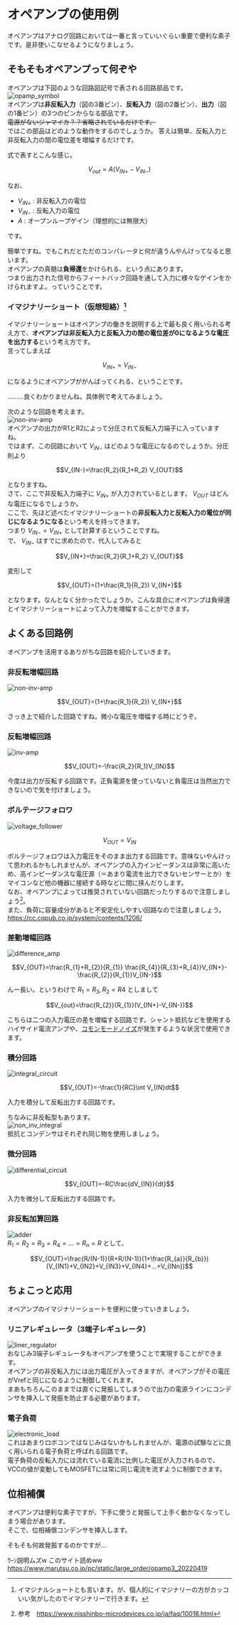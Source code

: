 # オペアンプの使用例  

オペアンプはアナログ回路においては一番と言っていいぐらい重要で便利な素子です。是非使いこなせるようになりましょう。  

## そもそもオペアンプって何ぞや  
オペアンプは下図のような回路図記号で表される回路部品です。  
![opamp_symbol](images/op-amp_symbol.png)  
オペアンプは**非反転入力**（図の3番ピン）、**反転入力**（図の2番ピン）、**出力**（図の1番ピン）の3つのピンからなる部品です。  
~~電源がないジャマイカ？？省略されているだけです。~~  
ではこの部品はどのような動作をするのでしょうか。  答えは簡単、反転入力と非反転入力の間の電位差を増幅するだけです。  

式で表すとこんな感じ。  

```math
V_{out}=A(V_{IN+}-V_{IN-})
```

なお、  

- $V_{IN+}$ : 非反転入力の電位
- $V_{IN-}$ : 反転入力の電位
- $A$ : オープンループゲイン（理想的には無限大）  

です。  

簡単ですね。でもこれだとただのコンパレータと何が違うんやんけってなると思います。  
オペアンプの真髄は**負帰還**をかけられる、という点にあります。  
つまり出力された信号からフィートバック回路を通して入力に様々なゲインをかけられますよ。っていうことです。  

### イマジナリーショート（仮想短絡）[^1]  
イマジナリーショートはオペアンプの働きを説明する上で最も良く用いられる考え方で、**オペアンプは非反転入力と反転入力の間の電位差が0になるような電圧を出力する**という考え方です。  
言ってしまえば  

```math
V_{IN+}=V_{IN-}
```

になるようにオペアンプががんばってくれる、ということです。

………良くわかりませんね。具体例で考えてみましょう。  

次のような回路を考えます。  
![non-inv-amp](images/non-inv_amp.png)  
オペアンプの出力がR1とR2によって分圧されて反転入力端子に入っていますね。  
ではまず、この回路において $V_{IN-}$ はどのような電圧になるのでしょうか。分圧則より  

```math
V_{IN-}=\frac{R_2}{R_1+R_2} V_{OUT}
```

となりますね。  
さて、ここで非反転入力端子に $V_{IN+}$ が入力されているとします。 $V_{OUT}$ はどんな電圧になるでしょうか。  
ここで、先ほど述べたイマジナリーショートの**非反転入力と反転入力の電位が同じになるようになる**という考えを持ってきます。  
つまり $V_{IN-}=V_{IN+}$ として計算するということですね。  
で、 $V_{IN-}$ はすでに求めたので、代入してみると  

```math
V_{IN+}=\frac{R_2}{R_1+R_2} V_{OUT}
```

変形して  

```math
V_{OUT}=(1+\frac{R_1}{R_2}) V_{IN+}
```

となります。なんとなく分かったでしょうか。こんな具合にオペアンプは負帰還とイマジナリーショートによって入力を増幅することができます。

## よくある回路例  

オペアンプを活用するありがちな回路を紹介していきます。

### 非反転増幅回路  

![non-inv-amp](images/non-inv_amp.png)  

```math
V_{OUT}=(1+\frac{R_1}{R_2}) V_{IN+}
```

さっき上で紹介した回路ですね。微小な電圧を増幅する時にどうぞ。  

### 反転増幅回路  

![inv-amp](images/inv_amp.png)  

```math
V_{OUT}=-\frac{R_2}{R_1}V_{IN}
```

今度は出力が反転する回路です。正負電源を使っていないと負電圧は当然出力できないので気を付けましょう。

### ボルテージフォロワ  

![voltage_follower](images/voltage_follower.png)  

```math
V_{OUT}=V_{IN}
```

ボルテージフォロワは入力電圧をそのまま出力する回路です。意味ないやんけって思われるかもしれませんが、オペアンプの入力インピーダンスは非常に高いため、高インピーダンスな電圧源（＝あまり電流を出力できないセンサーとか）をマイコンなど他の機器に接続する時などに間に挟んだりします。  
なお、オペアンプによっては推奨されていない回路だったりするので注意しましょう[^2]。  
また、負荷に容量成分があると不安定化しやすい回路なので注意しましょう。  
https://cc.cqpub.co.jp/system/contents/1206/

### 差動増幅回路  

![difference_amp](images/difference_amp.png)  

```math
V_{OUT}=\frac{R_{1}+R_{2}}{R_{1}} \frac{R_{4}}{R_{3}+R_{4}}V_{IN+}-\frac{R_{2}}{R_{1}}V_{IN-}
```

んー長い。というわけで $R_1=R_3,R_2=R4$ としまして  

```math
V_{out}=\frac{R_{2}}{R_{1}}(V_{IN+}-V_{IN-})
```

こちらは二つの入力電圧の差を増幅する回路です。シャント抵抗などを使用するハイサイド電流アンプや、[コモンモードノイズ](https://techweb.rohm.co.jp/know-how/nowisee/6899/)が発生するような状況で使用できます。

### 積分回路  

![integral_circuit](images/integral_circuit.png)  

```math
V_{OUT}=-\frac{1}{RC}\int V_{IN}dt
```

入力を積分して反転出力する回路です。  

ちなみに非反転型もあります。  
![non_inv_integral](images/non_inv_integral.png)  
抵抗とコンデンサはそれぞれ同じ物を使用しましょう。  

### 微分回路  

![differential_circuit](images/differential_circuit.png)  

```math
V_{OUT}=-RC\frac{dV_{IN}}{dt}
```

入力を微分して反転出力する回路です。  

### 非反転加算回路  

![adder](images/adder.png)  
$R_{1}=R_{2}=R_{3}=R_{4}=...=R_{n}=R$ として、  

```math
V_{OUT}=\frac{R/(N-1)}{R+R/(N-1)}(1+\frac{R_{a}}{R_{b}})(V_{IN1}+V_{IN2}+V_{IN3}+V_{IN4}+...+V_{INn})
```

## ちょこっと応用

オペアンプのイマジナリーショートを便利に使っていきましょう。  

### リニアレギュレータ（3端子レギュレータ）  

![liner_regulator](images/liner_regulator.png)  
おなじみ3端子レギュレータもオペアンプを使うことで実現することができます。  
オペアンプの非反転入力には出力電圧が入ってきますが、オペアンプがその電圧がVrefと同じになるように制御してくれます。  
まあもちろんこのままでは直ぐに発振してしまうので出力の電源ラインにコンデンサを挿入して発振を防止する必要があります。  

### 電子負荷  

![electronic_load](images/electronic_load.png)  
これはあまりロボコンではなじみはないかもしれませんが、電源の試験などに良く用いられる電子負荷と呼ばれる回路です。  
電子負荷の反転入力には流れている電流に比例した電圧が入力されるので、VCCの値が変動してもMOSFETには常に同じ電流を流すように制御できます。  

## 位相補償  

オペアンプは便利な素子ですが、下手に使うと発振して上手く動かなくなってしまう場合があります。  
そこで、位相補償コンデンサを挿入します。  

そもそも何故発振するのかですが…

ｳｰﾝ説明ムズw
このサイト読めww
https://www.marutsu.co.jp/pc/static/large_order/opamp3_20220419



[^1]:イマジナルショートとも言います。が、個人的にイマジナリーの方がカッコいい気がしたのでイマジナリーで行きます。  
[^2]:参考　https://www.nisshinbo-microdevices.co.jp/ja/faq/10018.html